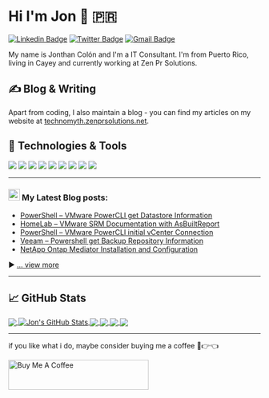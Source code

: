 
# Hi I'm Jon 👋 🇵🇷
[![Linkedin Badge](https://img.shields.io/badge/-jcolonfzenpr-blue?style=flat&logo=Linkedin&logoColor=white&link=https://www.linkedin.com/in/jcolonfzenpr/)](https://www.linkedin.com/in/jcolonfzenpr/)
      [![Twitter Badge](https://img.shields.io/badge/-@jcolonfzenpr-1ca0f1?style=flat&labelColor=1ca0f1&logo=twitter&logoColor=white&link=https://twitter.com/jcolonfzenpr)](https://twitter.com/jcolonfzenpr)
      [![Gmail Badge](https://img.shields.io/badge/-jcolonfzenpr-c14438?style=flat&logo=Gmail&logoColor=white&link=mailto:jessicalim813@gmail.com)](mailto:jcolonf@zenprsolutions.com)

My name is Jonthan Colón and I'm a IT Consultant. I'm from Puerto Rico, living in Cayey and currently working at Zen Pr Solutions.


## &#x270d; Blog & Writing

Apart from coding, I also maintain a blog - you can find my articles on my website at [technomyth.zenprsolutions.net](https://technomyth.zenprsolutions.net/).

## 🔧 Technologies & Tools
![](https://img.shields.io/badge/OS-Linux-informational?style=flat&logo=linux&logoColor=white&color=blue)
![](https://img.shields.io/badge/Editor-Vscode-informational?style=flat&logo=visualstudiocode&logoColor=white&color=blue)
![](https://img.shields.io/badge/Code-Powershell-informational?style=flat&logo=powershell&logoColor=white&color=blue)
![](https://img.shields.io/badge/Code-Python-informational?style=flat&logo=python&logoColor=white&color=blue)
![](https://img.shields.io/badge/Code-Golang-informational?style=flat&logo=go&logoColor=white&color=blue)
![](https://img.shields.io/badge/Code-Ansible-informational?style=flat&logo=ansible&logoColor=white&color=blue)
![](https://img.shields.io/badge/Shell-Bash-informational?style=flat&logo=gnu-bash&logoColor=white&color=blue)
![](https://img.shields.io/badge/Cloud-Azure-informational?style=flat&logo=microsoftazure&logoColor=white&color=blue)
![](https://img.shields.io/badge/Cloud-AWS-informational?style=flat&logo=amazonaws&logoColor=white&color=blue)

---

### <img src = "https://media1.giphy.com/media/JZ40cnfnN11KycrvMF/giphy.gif?cid=ecf05e47a0n3gi1bfqntqmob8g9aid1oyj2wr3ds3mg700bl&rid=giphy.gif" width = 23px> My Latest Blog posts:
<!-- BLOG-POST-LIST:START -->
- [PowerShell – VMware PowerCLI get Datastore Information](https://technomyth.zenprsolutions.net/2021/12/18/powershell-vmware-powercli-get-datastore-information/)
- [HomeLab – VMware SRM Documentation with AsBuiltReport](https://technomyth.zenprsolutions.net/2021/11/25/vmware-srm-documentation-asbuiltreport/)
- [PowerShell – VMware PowerCLI initial vCenter Connection](https://technomyth.zenprsolutions.net/2021/11/10/vmware-powercli-vcenter-connection/)
- [Veeam – Powershell get Backup Repository Information](https://technomyth.zenprsolutions.net/2021/08/15/veeam-powershell-get-backup-repository-information/)
- [NetApp Ontap Mediator Installation and Configuration](https://technomyth.zenprsolutions.net/2021/07/11/netapp-ontap-mediator-installation-and-setup/)
<!-- BLOG-POST-LIST:END -->

▶ [... view more](https://technomyth.zenprsolutions.net/)

---

## &#x1f4c8; GitHub Stats

<a href="https://github.com/rebelinux/rebelinux">
  <img align="center" src="https://github-readme-stats.vercel.app/api/top-langs/?username=rebelinux&hide=java,html,tex&title_color=ffffff&text_color=c9cacc&icon_color=2bbc8a&bg_color=1d1f21&langs_count=3" />
</a>
<a href="https://github.com/rebelinux/rebelinux">
  <img align="center" src="https://github-readme-stats.vercel.app/api?username=rebelinux&show_icons=true&line_height=27&count_private=true&theme=radical" alt="Jon's GitHub Stats" />
</a>

<a href="https://github.com/rebelinux/AsBuiltReport.Microsoft.AD">
  <img align="center" src="https://github-readme-stats.vercel.app/api/pin/?username=rebelinux&repo=AsBuiltReport.Microsoft.AD&title_color=ffffff&text_color=c9cacc&icon_color=2bbc8a&bg_color=1d1f21" />
</a>  
<a href="https://github.com/rebelinux/AsBuiltReport.Veeam.VBR">
  <img align="center" src="https://github-readme-stats.vercel.app/api/pin/?username=rebelinux&repo=AsBuiltReport.Veeam.VBR&title_color=ffffff&text_color=c9cacc&icon_color=2bbc8a&bg_color=1d1f21" />
</a>
<a href="https://github.com/rebelinux/AsBuiltReport.VMware.SRM">
  <img align="center" src="https://github-readme-stats.vercel.app/api/pin/?username=rebelinux&repo=AsBuiltReport.VMware.SRM&title_color=ffffff&text_color=c9cacc&icon_color=2bbc8a&bg_color=1d1f21" />
</a>
<a href="https://github.com/rebelinux/AsBuiltReport.NetApp.ONTAP">
  <img align="center" src="https://github-readme-stats.vercel.app/api/pin/?username=rebelinux&repo=AsBuiltReport.NetApp.ONTAP&title_color=ffffff&text_color=c9cacc&icon_color=2bbc8a&bg_color=1d1f21" />
</a>

<!-- links to social media icons -->

<!-- icons with padding -->

[1.1]: http://i.imgur.com/tXSoThF.png (twitter icon with padding)
[2.1]: http://i.imgur.com/0o48UoR.png (github icon with padding)

<!-- icons without padding -->

[1.2]: http://i.imgur.com/wWzX9uB.png (twitter icon without padding)
[2.2]: http://i.imgur.com/9I6NRUm.png (github icon without padding)
[3.2]: https://raw.githubusercontent.com/MartinHeinz/MartinHeinz/master/linkedin-3-16.png (LinkedIn icon without padding)


<!-- links to your social media accounts -->

[1]: https://twitter.com/jcolonfzenpr
[2]: https://github.com/rebeloinux
[3]: https://www.linkedin.com/in/jcolonfzenpr

---
if you like what i do, maybe consider buying me a coffee 🥺👉👈

<a href="https://buymeacoffee.com/technomyth" target="_blank"><img src="https://cdn.buymeacoffee.com/buttons/v2/default-blue.png" alt="Buy Me A Coffee" width="280" height="60" ></a>
